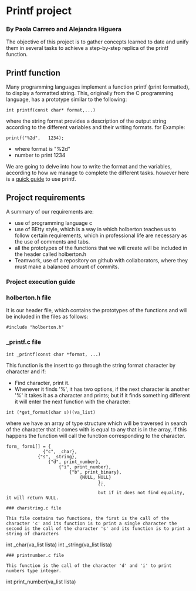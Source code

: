 # Printf project
### By Paola Carrero and Alejandra Higuera

The objective of this project is to gather concepts learned to date and unify them in several tasks to achieve a step-by-step replica of the printf function.

## Printf function

Many programming languages implement a function printf (print formatted), to display a formatted string. This, originally from the C programming language, has a prototype similar to the following:

```
int printf(const char* format,...)
```
where the string format provides a description of the output string according to the different variables and their writing formats.
for Example:

```
printf("%2d",   1234);
```
- where format is "%2d"
- number to print 1234

We are going to delve into how to write the format and the variables, according to how we manage to complete the different tasks. however here is a [quick guide](https://www.cypress.com/file/54761/download) to use printf.

## Project requirements

A summary of our requirements are:
- use of programming language c
- use of BEtty style, which is a way in which holberton teaches us to follow certain requirements, which in professional life are necessary as the use of comments and tabs.
- all the prototypes of the functions that we will create will be included in the header called holberton.h
- Teamwork, use of a repository on github with collaborators, where they must make a balanced amount of commits.

### Project execution guide

### holberton.h file

It is our header file, which contains the prototypes of the functions and will be included in the files as follows:

```
#include "holberton.h"
```
### _printf.c file

```
int _printf(const char *format, ...)
```
This function is the insert to go through the string format character by character and if:
- Find character, print it.
- Whenever it finds '%', it has two options, if the next character is another '%' it takes it as a character and prints; but if it finds something different it will enter the next function with the character:

```
int (*get_format(char s))(va_list)
```
where we have an array of type structure which will be traversed in search of the character that it comes with is equal to any that is in the array, if this happens the function will call the function corresponding to the character.

```
form_ form1[] = {
      	      {"c", _char},
			{"s", _string},
				{"d", print_number},
					{"i", print_number},
						{"b", print_binary},
							{NULL, NULL}
							       };
							       ```
							       but if it does not find equality, it will return NULL.

### charstring.c file

This file contains two functions, the first is the call of the character 'c' and its function is to print a single character the second is the call of the character 's' and its function is to print a string of characters

```
int _char(va_list lista)
int _string(va_list lista)
```
### printnumber.c file

This function is the call of the character 'd' and 'i' to print numbers type integer.

```
int print_number(va_list lista)
```